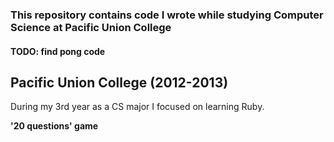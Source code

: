 ### This repository contains code I wrote while studying Computer Science at Pacific Union College

#### TODO: find pong code

## Pacific Union College (2012-2013)
During my 3rd year as a CS major I focused on learning Ruby.

**'20 questions' game**

